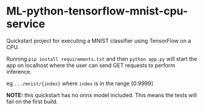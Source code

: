 # ML-python-tensorflow-mnist-cpu-service
Quickstart project for executing a MNIST classifier using TensorFlow on a CPU.

Running `pip install requirements.txt` and then `python app.py` will start the app on localhost where the user can send
GET requests to perform inference.

eg `.../mnist/{index}` where `index` is in the range [0:9999]

__NOTE:__ this quickstart has no onnx model included. This means the tests will fail on the first build.